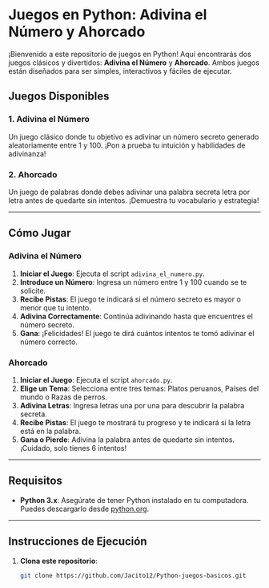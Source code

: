 # Juegos en Python: Adivina el Número y Ahorcado

¡Bienvenido a este repositorio de juegos en Python! Aquí encontrarás dos juegos clásicos y divertidos: **Adivina el Número** y **Ahorcado**. Ambos juegos están diseñados para ser simples, interactivos y fáciles de ejecutar.

## Juegos Disponibles

### 1. Adivina el Número
Un juego clásico donde tu objetivo es adivinar un número secreto generado aleatoriamente entre 1 y 100. ¡Pon a prueba tu intuición y habilidades de adivinanza!

### 2. Ahorcado
Un juego de palabras donde debes adivinar una palabra secreta letra por letra antes de quedarte sin intentos. ¡Demuestra tu vocabulario y estrategia!

---

## Cómo Jugar

### Adivina el Número
1. **Iniciar el Juego**: Ejecuta el script `adivina_el_numero.py`.
2. **Introduce un Número**: Ingresa un número entre 1 y 100 cuando se te solicite.
3. **Recibe Pistas**: El juego te indicará si el número secreto es mayor o menor que tu intento.
4. **Adivina Correctamente**: Continúa adivinando hasta que encuentres el número secreto.
5. **Gana**: ¡Felicidades! El juego te dirá cuántos intentos te tomó adivinar el número correcto.

### Ahorcado
1. **Iniciar el Juego**: Ejecuta el script `ahorcado.py`.
2. **Elige un Tema**: Selecciona entre tres temas: Platos peruanos, Países del mundo o Razas de perros.
3. **Adivina Letras**: Ingresa letras una por una para descubrir la palabra secreta.
4. **Recibe Pistas**: El juego te mostrará tu progreso y te indicará si la letra está en la palabra.
5. **Gana o Pierde**: Adivina la palabra antes de quedarte sin intentos. ¡Cuidado, solo tienes 6 intentos!

---

## Requisitos

- **Python 3.x**: Asegúrate de tener Python instalado en tu computadora. Puedes descargarlo desde [python.org](https://www.python.org/).

---

## Instrucciones de Ejecución

1. **Clona este repositorio**:
   ```bash
   git clone https://github.com/Jacito12/Python-juegos-basicos.git
